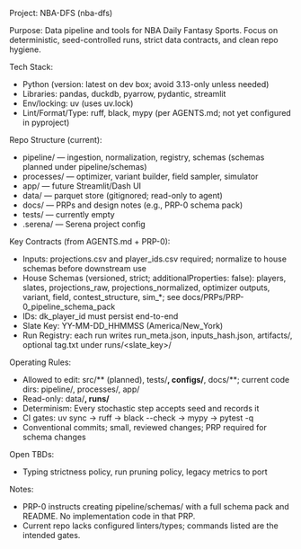 Project: NBA-DFS (nba-dfs)

Purpose: Data pipeline and tools for NBA Daily Fantasy Sports. Focus on deterministic, seed-controlled runs, strict data contracts, and clean repo hygiene.

Tech Stack:
- Python (version: latest on dev box; avoid 3.13-only unless needed)
- Libraries: pandas, duckdb, pyarrow, pydantic, streamlit
- Env/locking: uv (uses uv.lock)
- Lint/Format/Type: ruff, black, mypy (per AGENTS.md; not yet configured in pyproject)

Repo Structure (current):
- pipeline/ — ingestion, normalization, registry, schemas (schemas planned under pipeline/schemas)
- processes/ — optimizer, variant builder, field sampler, simulator
- app/ — future Streamlit/Dash UI
- data/ — parquet store (gitignored; read-only to agent)
- docs/ — PRPs and design notes (e.g., PRP-0 schema pack)
- tests/ — currently empty
- .serena/ — Serena project config

Key Contracts (from AGENTS.md + PRP-0):
- Inputs: projections.csv and player_ids.csv required; normalize to house schemas before downstream use
- House Schemas (versioned, strict; additionalProperties: false): players, slates, projections_raw, projections_normalized, optimizer outputs, variant, field, contest_structure, sim_*; see docs/PRPs/PRP-0_pipeline_schema_pack
- IDs: dk_player_id must persist end-to-end
- Slate Key: YY-MM-DD_HHMMSS (America/New_York)
- Run Registry: each run writes run_meta.json, inputs_hash.json, artifacts/, optional tag.txt under runs/<slate_key>/<stage>

Operating Rules:
- Allowed to edit: src/** (planned), tests/**, configs/**, docs/**; current code dirs: pipeline/, processes/, app/
- Read-only: data/**, runs/**
- Determinism: Every stochastic step accepts seed and records it
- CI gates: uv sync → ruff → black --check → mypy → pytest -q
- Conventional commits; small, reviewed changes; PRP required for schema changes

Open TBDs:
- Typing strictness policy, run pruning policy, legacy metrics to port

Notes:
- PRP-0 instructs creating pipeline/schemas/ with a full schema pack and README. No implementation code in that PRP.
- Current repo lacks configured linters/types; commands listed are the intended gates.